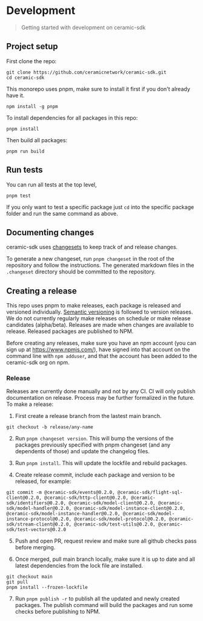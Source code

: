 # Development

> Getting started with development on ceramic-sdk

## Project setup

First clone the repo:

```
git clone https://github.com/ceramicnetwork/ceramic-sdk.git
cd ceramic-sdk
```

This monorepo uses pnpm, make sure to install it first if you don't already have it.

```
npm install -g pnpm
```

To install dependencies for all packages in this repo:

```
pnpm install
```

Then build all packages:

```
pnpm run build
```

## Run tests

You can run all tests at the top level,

```
pnpm test
```

If you only want to test a specific package just `cd` into the specific package folder and run the same command as above.

## Documenting changes

ceramic-sdk uses [changesets](https://github.com/changesets/changesets) to keep track of and release changes.

To generate a new changeset, run `pnpm changeset` in the root of the repository and follow the instructions.
The generated markdown files in the `.changeset` directory should be committed to the repository.

## Creating a release

This repo uses pnpm to make releases, each package is released and versioned individually. [Semantic versioning](https://semver.org/) is followed to version releases. We do not currently regularly make releases on schedule or make release candidates (alpha/beta). Releases are made when changes are available to release. Released packages are published to NPM.

Before creating any releases, make sure you have an npm account (you can sign up at https://www.npmjs.com/), have signed into that account on the command line with `npm adduser`, and that the account has been added to the ceramic-sdk org on npm.

### Release

Releases are currently done manually and not by any CI. CI will only publish documentation on release. Process may be further formalized in the future. To make a release:

1. First create a release branch from the lastest main branch.

```
git checkout -b release/any-name
```

2. Run `pnpm changeset version`. This will bump the versions of the packages previously specified with pnpm changeset (and any dependents of those) and update the changelog files.

3. Run `pnpm install`. This will update the lockfile and rebuild packages.

4. Create release commit, include each package and version to be released, for example:

```
git commit -m @ceramic-sdk/events@0.2.0, @ceramic-sdk/flight-sql-client@0.2.0, @ceramic-sdk/http-client@0.2.0, @ceramic-sdk/identifiers@0.2.0, @ceramic-sdk/model-client@0.2.0, @ceramic-sdk/model-handler@0.2.0, @ceramic-sdk/model-instance-client@0.2.0, @ceramic-sdk/model-instance-handler@0.2.0, @ceramic-sdk/model-instance-protocol@0.2.0, @ceramic-sdk/model-protocol@0.2.0, @ceramic-sdk/stream-client@0.2.0, @ceramic-sdk/test-utils@0.2.0, @ceramic-sdk/test-vectors@0.2.0
```

5. Push and open PR, request review and make sure all github checks pass before merging.

6. Once merged, pull main branch locally, make sure it is up to date and all latest dependencies from the lock file are installed.

```
git checkout main
git pull
pnpm install --frozen-lockfile
```

7. Run `pnpm publish -r` to publish all the updated and newly created packages. The publish command will build the packages and run some checks before publishing to NPM.